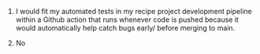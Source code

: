 1) I would fit my automated tests in my recipe project development pipeline within a Github action that runs whenever code is pushed because it would automatically help catch bugs early/ before merging to main. 

2) No


